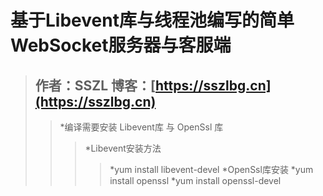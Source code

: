 # 基于Libevent库与线程池编写的简单WebSocket服务器与客服端 #
>## 作者：SSZL 博客：[https://sszlbg.cn](https://sszlbg.cn)
>>*编译需要安装 Libevent库 与 OpenSsl 库
>>>*Libevent安装方法
>>>>*yum install libevent-devel 
>>>*OpenSsl库安装
>>>>*yum install openssl
>>>>*yum install openssl-devel
